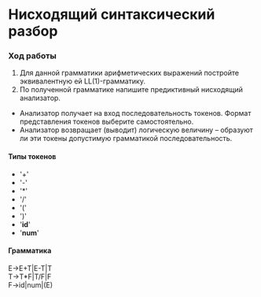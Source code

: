 # Нисходящий синтаксический разбор
### Ход работы
1. Для данной грамматики арифметических выражений постройте эквивалентную ей LL(1)-грамматику.
2. По полученной грамматике напишите предиктивный нисходящий анализатор.
* Анализатор получает на вход последовательность токенов. Формат представления токенов выберите самостоятельно.
* Анализатор возвращает (выводит) логическую величину – образуют ли эти токены допустимую грамматикой последовательность.
#### __Типы токенов__
- '+'
- '-' 
- '*'
- '/'
- '('
- ')'
- '__id__'
- '__num__'

#### __Грамматика__
E→E+T|E-T|T  
T→T*F|T/F|F  
F→id|num|(E)  
